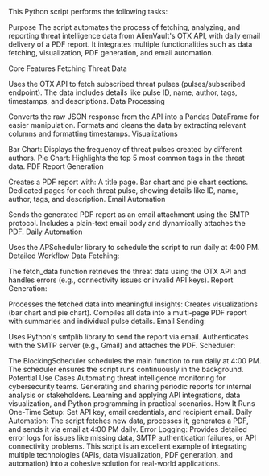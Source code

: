 This Python script performs the following tasks:

Purpose
The script automates the process of fetching, analyzing, and reporting threat intelligence data from AlienVault's OTX API, with daily email delivery of a PDF report. It integrates multiple functionalities such as data fetching, visualization, PDF generation, and email automation.

Core Features
Fetching Threat Data

Uses the OTX API to fetch subscribed threat pulses (pulses/subscribed endpoint).
The data includes details like pulse ID, name, author, tags, timestamps, and descriptions.
Data Processing

Converts the raw JSON response from the API into a Pandas DataFrame for easier manipulation.
Formats and cleans the data by extracting relevant columns and formatting timestamps.
Visualizations

Bar Chart: Displays the frequency of threat pulses created by different authors.
Pie Chart: Highlights the top 5 most common tags in the threat data.
PDF Report Generation

Creates a PDF report with:
A title page.
Bar chart and pie chart sections.
Dedicated pages for each threat pulse, showing details like ID, name, author, tags, and description.
Email Automation

Sends the generated PDF report as an email attachment using the SMTP protocol.
Includes a plain-text email body and dynamically attaches the PDF.
Daily Automation

Uses the APScheduler library to schedule the script to run daily at 4:00 PM.
Detailed Workflow
Data Fetching:

The fetch_data function retrieves the threat data using the OTX API and handles errors (e.g., connectivity issues or invalid API keys).
Report Generation:

Processes the fetched data into meaningful insights:
Creates visualizations (bar chart and pie chart).
Compiles all data into a multi-page PDF report with summaries and individual pulse details.
Email Sending:

Uses Python's smtplib library to send the report via email.
Authenticates with the SMTP server (e.g., Gmail) and attaches the PDF.
Scheduler:

The BlockingScheduler schedules the main function to run daily at 4:00 PM.
The scheduler ensures the script runs continuously in the background.
Potential Use Cases
Automating threat intelligence monitoring for cybersecurity teams.
Generating and sharing periodic reports for internal analysis or stakeholders.
Learning and applying API integrations, data visualization, and Python programming in practical scenarios.
How It Runs
One-Time Setup: Set API key, email credentials, and recipient email.
Daily Automation: The script fetches new data, processes it, generates a PDF, and sends it via email at 4:00 PM daily.
Error Logging: Provides detailed error logs for issues like missing data, SMTP authentication failures, or API connectivity problems.
This script is an excellent example of integrating multiple technologies (APIs, data visualization, PDF generation, and automation) into a cohesive solution for real-world applications.
